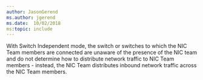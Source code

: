 ```yaml
---
author: JasonGerend
ms.author: jgerend
ms.date:  10/02/2018
ms:topic: include
---
```


With Switch Independent mode, the switch or switches to which the NIC Team members are connected are unaware of the presence of the NIC team and do not determine how to distribute network traffic to NIC Team members - instead, the NIC Team distributes inbound network traffic across the NIC Team members.